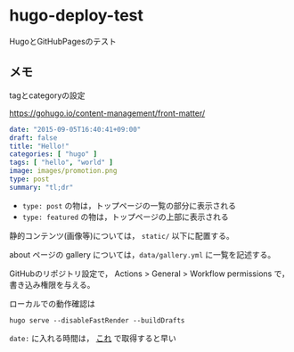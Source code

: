# hugo-deploy-test
HugoとGitHubPagesのテスト

## メモ

tagとcategoryの設定

https://gohugo.io/content-management/front-matter/
```yaml
date: "2015-09-05T16:40:41+09:00"
draft: false
title: "Hello!"
categories: [ "hugo" ]
tags: [ "hello", "world" ]
image: images/promotion.png
type: post
summary: "tl;dr"
```

- `type: post` の物は，トップページの一覧の部分に表示される
- `type: featured` の物は，トップページの上部に表示される

静的コンテンツ(画像等)については， `static/` 以下に配置する。

about ページの gallery については，`data/gallery.yml` に一覧を記述する。

GitHubのリポジトリ設定で， Actions > General > Workflow permissions で，書き込み権限を与える。

ローカルでの動作確認は
```shell
hugo serve --disableFastRender --buildDrafts
```

`date:` に入れる時間は， [これ](https://yukatayu.tech/time.html) で取得すると早い
